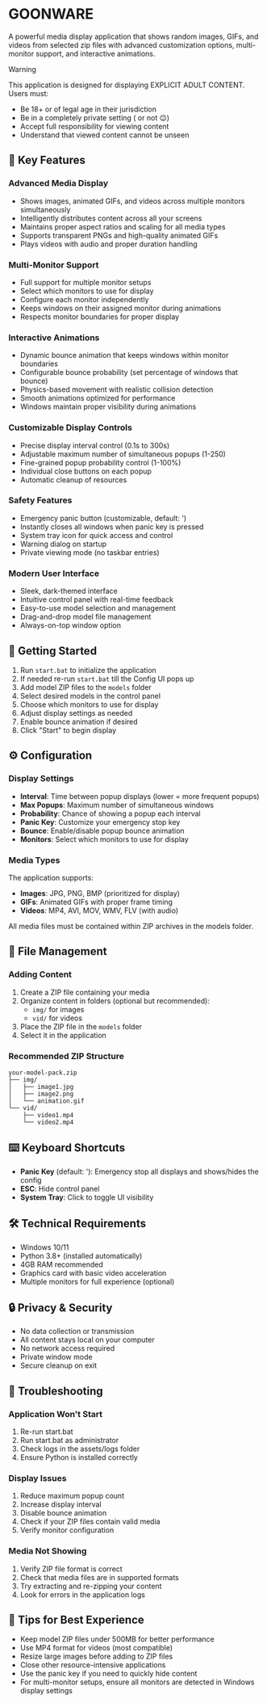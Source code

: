 # GOONWARE

A powerful media display application that shows random images, GIFs, and videos from selected zip files with advanced customization options, multi-monitor support, and interactive animations.

> [!WARNING]
>This application is designed for displaying EXPLICIT ADULT CONTENT. Users must:
>- Be 18+ or of legal age in their jurisdiction
>- Be in a completely private setting ( or not :wink:)
>- Accept full responsibility for viewing content
>- Understand that viewed content cannot be unseen

## 🔑 Key Features

### Advanced Media Display
- Shows images, animated GIFs, and videos across multiple monitors simultaneously
- Intelligently distributes content across all your screens
- Maintains proper aspect ratios and scaling for all media types
- Supports transparent PNGs and high-quality animated GIFs
- Plays videos with audio and proper duration handling

### Multi-Monitor Support
- Full support for multiple monitor setups
- Select which monitors to use for display
- Configure each monitor independently
- Keeps windows on their assigned monitor during animations
- Respects monitor boundaries for proper display

### Interactive Animations
- Dynamic bounce animation that keeps windows within monitor boundaries
- Configurable bounce probability (set percentage of windows that bounce)
- Physics-based movement with realistic collision detection
- Smooth animations optimized for performance
- Windows maintain proper visibility during animations

### Customizable Display Controls
- Precise display interval control (0.1s to 300s)
- Adjustable maximum number of simultaneous popups (1-250)
- Fine-grained popup probability control (1-100%)
- Individual close buttons on each popup
- Automatic cleanup of resources

### Safety Features
- Emergency panic button (customizable, default: ')
- Instantly closes all windows when panic key is pressed
- System tray icon for quick access and control
- Warning dialog on startup
- Private viewing mode (no taskbar entries)

### Modern User Interface
- Sleek, dark-themed interface
- Intuitive control panel with real-time feedback
- Easy-to-use model selection and management
- Drag-and-drop model file management
- Always-on-top window option

## 🚀 Getting Started

1. Run `start.bat` to initialize the application
2. If needed re-run `start.bat` till the Config UI pops up
3. Add model ZIP files to the `models` folder
4. Select desired models in the control panel
5. Choose which monitors to use for display
6. Adjust display settings as needed
7. Enable bounce animation if desired
8. Click "Start" to begin display

## ⚙️ Configuration

### Display Settings
- **Interval**: Time between popup displays (lower = more frequent popups)
- **Max Popups**: Maximum number of simultaneous windows
- **Probability**: Chance of showing a popup each interval
- **Panic Key**: Customize your emergency stop key
- **Bounce**: Enable/disable popup bounce animation
- **Monitors**: Select which monitors to use for display

### Media Types
The application supports:
- **Images**: JPG, PNG, BMP (prioritized for display)
- **GIFs**: Animated GIFs with proper frame timing
- **Videos**: MP4, AVI, MOV, WMV, FLV (with audio)

All media files must be contained within ZIP archives in the models folder.

## 📁 File Management

### Adding Content
1. Create a ZIP file containing your media
2. Organize content in folders (optional but recommended):
   - `img/` for images
   - `vid/` for videos
3. Place the ZIP file in the `models` folder
4. Select it in the application

### Recommended ZIP Structure
```
your-model-pack.zip
├── img/
│   ├── image1.jpg
│   ├── image2.png
│   └── animation.gif
└── vid/
    ├── video1.mp4
    └── video2.mp4
```

## ⌨️ Keyboard Shortcuts

- **Panic Key** (default: '): Emergency stop all displays and shows/hides the config
- **ESC**: Hide control panel
- **System Tray**: Click to toggle UI visibility

## 🛠️ Technical Requirements

- Windows 10/11
- Python 3.8+ (installed automatically)
- 4GB RAM recommended
- Graphics card with basic video acceleration
- Multiple monitors for full experience (optional)

## 🔒 Privacy & Security

- No data collection or transmission
- All content stays local on your computer
- No network access required
- Private window mode
- Secure cleanup on exit

## 🚫 Troubleshooting

### Application Won't Start
1. Re-run start.bat
2. Run start.bat as administrator
3. Check logs in the assets/logs folder
4. Ensure Python is installed correctly

### Display Issues
1. Reduce maximum popup count
2. Increase display interval
3. Disable bounce animation
4. Check if your ZIP files contain valid media
5. Verify monitor configuration

### Media Not Showing
1. Verify ZIP file format is correct
2. Check that media files are in supported formats
3. Try extracting and re-zipping your content
4. Look for errors in the application logs

## 📝 Tips for Best Experience

- Keep model ZIP files under 500MB for better performance
- Use MP4 format for videos (most compatible)
- Resize large images before adding to ZIP files
- Close other resource-intensive applications
- Use the panic key if you need to quickly hide content
- For multi-monitor setups, ensure all monitors are detected in Windows display settings
